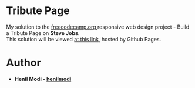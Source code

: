 # Tribute Page
My solution to the <a href="https://www.freecodecamp.org/" target="_blank"> freecodecamp.org </a>responsive web design project - Build a Tribute Page on <b>Steve Jobs</b>.<br> 
This solution will be viewed <a href="">at this link</a>, hosted by Github Pages.

# Author
<ul>
  <li><b>Henil Modi - <a href="github.com/henilmodi" target="_blank">henilmodi</a></li>
</ul> 
